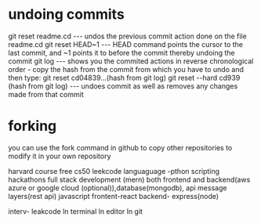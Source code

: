 # undoing commits

git reset readme.cd --- undos the previous commit action done on the file readme.cd
git reset HEAD~1 --- HEAD command points the cursor to the last commit, and ~1 points it to before the commit thereby undoing the commit
git log --- shows you the commited actions in reverse chronological order - copy the hash from the commit from which you have to undo and then type:
git reset cd04839...(hash from git log)
git reset --hard cd939 (hash from git log) --- undoes commit as well as removes any changes made from that commit

# forking

you can use the fork command in github to copy other repositories to modify it in your own repository

harvard course free cs50
leekcode
languaguage -pthon
scripting
hackathons
full stack development (mern) both frontend and backend(aws azure or google cloud (optional)),database(mongodb), api message layers(rest api)
javascript frontent-react backend- express(node)

interv- leakcode
ln terminal
ln editor
ln git
